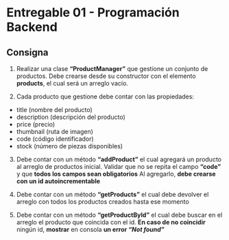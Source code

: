 # Entregable 01 - Programación Backend

## Consigna

1. Realizar una clase **“ProductManager”** que gestione un conjunto de productos.
   Debe crearse desde su constructor con el elemento **products**, el cual será un arreglo vacío.

2. Cada producto que gestione debe contar con las propiedades:

-  title (nombre del producto)
-  description (descripción del producto)
-  price (precio)
-  thumbnail (ruta de imagen)
-  code (código identificador)
-  stock (número de piezas disponibles)

3. Debe contar con un método **“addProduct”** el cual agregará un producto al arreglo de productos inicial.
   Validar que no se repita el campo **“code”** y que **todos los campos sean obligatorios**
   Al agregarlo, **debe crearse con un id autoincrementable**

4. Debe contar con un método **“getProducts”** el cual debe devolver el arreglo con todos los productos creados hasta ese momento

5. Debe contar con un método **“getProductById”** el cual debe buscar en el arreglo el producto que coincida con el id. **En caso de no coincidir** ningún id, **mostrar** en consola **un error _“Not found”_**
